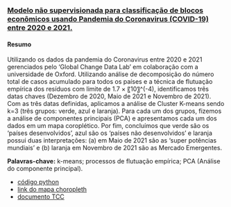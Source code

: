 ### [Modelo não supervisionada para classificação de blocos econômicos usando Pandemia do Coronavirus (COVID-19) entre 2020 e 2021.](https://costargc.github.io/MBA-USP-TCC/)

#### Resumo

Utilizando os dados da pandemia do Coronavirus entre 2020 e 2021 gerenciados pelo ‘Global Change Data Lab’ em colaboração com a universidade de Oxford. Utilizando análise de decomposição do número total de casos acumulado para todos os países e a técnica de flutuação empírica dos resíduos com limite de 1.7 × 〖10〗^(-4), identificamos três datas chaves (Dezembro de 2020, Maio de 2021 e Novembro de 2021).  Com as três datas definidas, aplicamos a análise de Cluster K-means sendo k=3 (três grupos: verde, azul e laranja). Para cada um dos grupos, fizemos a análise de componentes principais (PCA) e apresentamos cada um dos dados em um mapa coroplético.  Por fim, concluímos que verde são os ‘países desenvolvidos’, azul são os ‘países não desenvolvidos’ e laranja possui duas interpretações:  (a) em Maio de 2021 são as ‘super potências mundiais’ e (b) laranja em Novembro de 2021 são as Mercado Emergentes. 

**Palavras-chave:** k-means; processos de flutuação empírica; PCA (Análise do componente principal).

- [código python](https://github.com/costargc/MBA-USP-TCC/blob/main/TCC_final.ipynb)
- [link do mapa choropleth](https://costargc.github.io/MBA-USP-TCC/webserver/choropleth.html)
- [documento TCC](https://github.com/costargc/MBA-USP-TCC/blob/main/TCC-Rodrigo_Costa_final.pdf)
